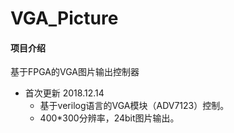 # VGA_Picture
#### 项目介绍
基于FPGA的VGA图片输出控制器

* 首次更新 2018.12.14
    * 基于verilog语言的VGA模块（ADV7123）控制。
    * 400*300分辨率，24bit图片输出。

